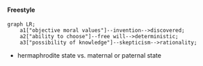 #### Freestyle

```mermaid
graph LR;
	a1["objective moral values"]--invention-->discovered;
	a2["ability to choose"]--free will-->deterministic;
	a3["possibility of knowledge"]--skepticism-->rationality;
```

- hermaphrodite state vs. maternal or paternal state
